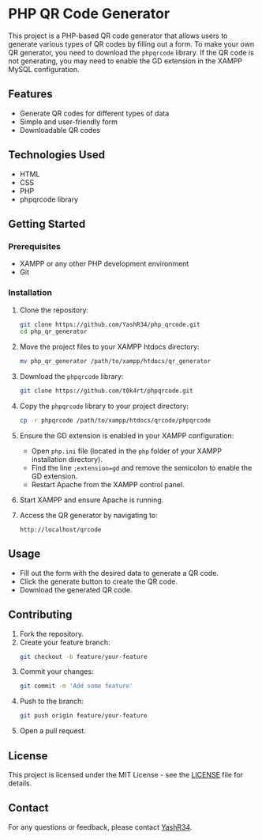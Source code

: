 # PHP QR Code Generator

This project is a PHP-based QR code generator that allows users to generate various types of QR codes by filling out a form. To make your own QR generator, you need to download the `phpqrcode` library. If the QR code is not generating, you may need to enable the GD extension in the XAMPP MySQL configuration.

## Features

- Generate QR codes for different types of data
- Simple and user-friendly form
- Downloadable QR codes

## Technologies Used

- HTML
- CSS
- PHP
- phpqrcode library

## Getting Started

### Prerequisites

- XAMPP or any other PHP development environment
- Git

### Installation

1. Clone the repository:
    ```sh
    git clone https://github.com/YashR34/php_qrcode.git
    cd php_qr_generator
    ```

2. Move the project files to your XAMPP htdocs directory:
    ```sh
    mv php_qr_generator /path/to/xampp/htdocs/qr_generator
    ```

3. Download the `phpqrcode` library:
    ```sh
    git clone https://github.com/t0k4rt/phpqrcode.git
    ```

4. Copy the `phpqrcode` library to your project directory:
    ```sh
    cp -r phpqrcode /path/to/xampp/htdocs/qrcode/phpqrcode
    ```

5. Ensure the GD extension is enabled in your XAMPP configuration:
    - Open `php.ini` file (located in the `php` folder of your XAMPP installation directory).
    - Find the line `;extension=gd` and remove the semicolon to enable the GD extension.
    - Restart Apache from the XAMPP control panel.

6. Start XAMPP and ensure Apache is running.

7. Access the QR generator by navigating to:
    ```
    http://localhost/qrcode
    ```

## Usage

- Fill out the form with the desired data to generate a QR code.
- Click the generate button to create the QR code.
- Download the generated QR code.

## Contributing

1. Fork the repository.
2. Create your feature branch:
    ```sh
    git checkout -b feature/your-feature
    ```
3. Commit your changes:
    ```sh
    git commit -m 'Add some feature'
    ```
4. Push to the branch:
    ```sh
    git push origin feature/your-feature
    ```
5. Open a pull request.

## License

This project is licensed under the MIT License - see the [LICENSE](LICENSE) file for details.

## Contact

For any questions or feedback, please contact [YashR34](https://github.com/YashR34).
